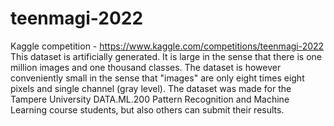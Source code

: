 # teenmagi-2022

Kaggle competition - https://www.kaggle.com/competitions/teenmagi-2022
This dataset is artificially generated. It is large in the sense that there is one million images and one thousand classes. The dataset is however conveniently small in the sense that "images" are only eight times eight pixels and single channel (gray level).
The dataset was made for the Tampere University DATA.ML.200 Pattern Recognition and Machine Learning course students, but also others can submit their results.
